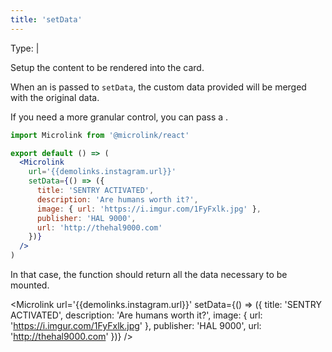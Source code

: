 ```yaml
---
title: 'setData'
---
```


Type: <TypeContainer><Type children='<object>'/> | <Type children='<function>'/></TypeContainer>

Setup the content to be rendered into the card.

<DemoIntegrations
  parameters="{{url: '{{demolinks.instagram.url}}', setData: { title: 'SENTRY ACTIVATED' } }}"
  caption="The data provided will be merged with the original data extracted." 
  urlName="instagram.com" 
/>

When an <Type children='<object>'/> is passed to `setData`, the custom data provided will be merged with the original data.

If you need a more granular control, you can pass a <Type children='<function>'/>.

```jsx
import Microlink from '@microlink/react'

export default () => (
  <Microlink
    url='{{demolinks.instagram.url}}'
    setData={() => ({
      title: 'SENTRY ACTIVATED',
      description: 'Are humans worth it?',
      image: { url: 'https://i.imgur.com/1FyFxlk.jpg' },
      publisher: 'HAL 9000',
      url: 'http://thehal9000.com'
    })}
  />
)
```

<Figcaption children='Skip internal fetch providing a function as setData.' />

In that case, the function should return all the data necessary to be mounted.

<Microlink url='{{demolinks.instagram.url}}' setData={() => ({
title: 'SENTRY ACTIVATED',
description: 'Are humans worth it?',
image: { url: 'https://i.imgur.com/1FyFxlk.jpg' },
publisher: 'HAL 9000',
url: 'http://thehal9000.com'
})} />
